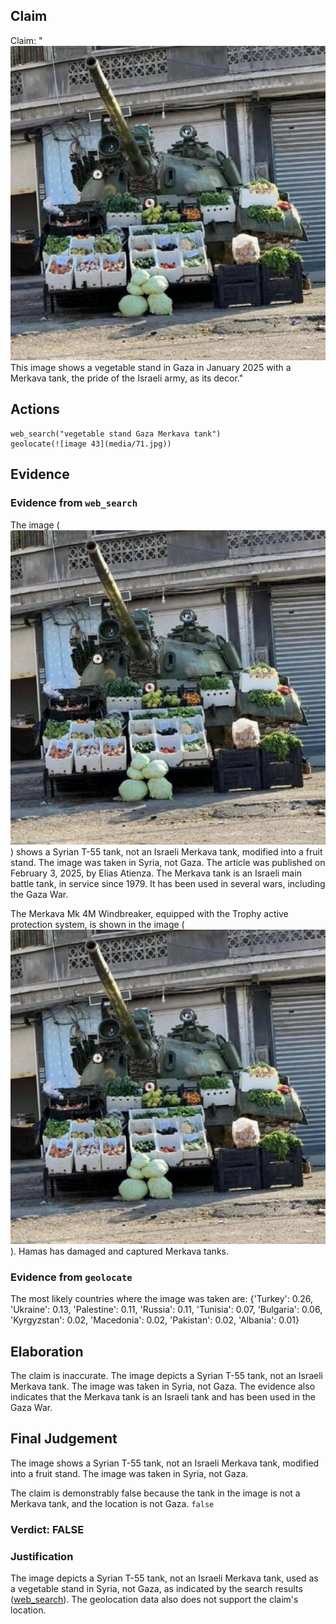 ## Claim
Claim: "![image 43](media/71.jpg) This image shows a vegetable stand in Gaza in January 2025 with a Merkava tank, the pride of the Israeli army, as its decor."

## Actions
```
web_search("vegetable stand Gaza Merkava tank")
geolocate(![image 43](media/71.jpg))
```

## Evidence
### Evidence from `web_search`
The image (![image 43](media/71.jpg)) shows a Syrian T-55 tank, not an Israeli Merkava tank, modified into a fruit stand. The image was taken in Syria, not Gaza. The article was published on February 3, 2025, by Elias Atienza. The Merkava tank is an Israeli main battle tank, in service since 1979. It has been used in several wars, including the Gaza War.

The Merkava Mk 4M Windbreaker, equipped with the Trophy active protection system, is shown in the image (![image 43](media/71.jpg)). Hamas has damaged and captured Merkava tanks.


### Evidence from `geolocate`
The most likely countries where the image was taken are: {'Turkey': 0.26, 'Ukraine': 0.13, 'Palestine': 0.11, 'Russia': 0.11, 'Tunisia': 0.07, 'Bulgaria': 0.06, 'Kyrgyzstan': 0.02, 'Macedonia': 0.02, 'Pakistan': 0.02, 'Albania': 0.01}

## Elaboration
The claim is inaccurate. The image depicts a Syrian T-55 tank, not an Israeli Merkava tank. The image was taken in Syria, not Gaza. The evidence also indicates that the Merkava tank is an Israeli tank and has been used in the Gaza War.


## Final Judgement
The image shows a Syrian T-55 tank, not an Israeli Merkava tank, modified into a fruit stand. The image was taken in Syria, not Gaza.

The claim is demonstrably false because the tank in the image is not a Merkava tank, and the location is not Gaza. `false`

### Verdict: FALSE

### Justification
The image depicts a Syrian T-55 tank, not an Israeli Merkava tank, used as a vegetable stand in Syria, not Gaza, as indicated by the search results ([web_search](https://www.google.com/search?q=vegetable+stand+Gaza+Merkava+tank)). The geolocation data also does not support the claim's location.
